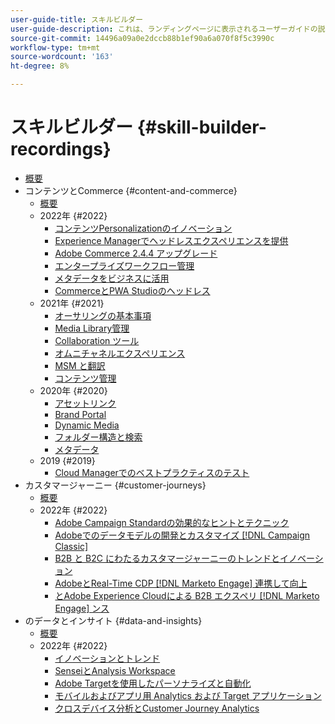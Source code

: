 ```yaml
---
user-guide-title: スキルビルダー
user-guide-description: これは、ランディングページに表示されるユーザーガイドの説明です。
source-git-commit: 14496a09a0e2dccb88b1ef90a6a070f8f5c3990c
workflow-type: tm+mt
source-wordcount: '163'
ht-degree: 8%

---
```



# スキルビルダー {#skill-builder-recordings}

+ [概要](overview.md)
+ コンテンツとCommerce {#content-and-commerce}
   + [概要](content-and-commerce/overview.md)
   + 2022年 {#2022}
      + [コンテンツPersonalizationのイノベーション](content-and-commerce/2022/content-perosonalization.md)
      + [Experience Managerでヘッドレスエクスペリエンスを提供](content-and-commerce/2022/headless.md)
      + [Adobe Commerce 2.4.4 アップグレード](content-and-commerce/2022/commerce-upgrade.md)
      + [エンタープライズワークフロー管理](content-and-commerce/2022/workflow.md)
      + [メタデータをビジネスに活用](content-and-commerce/2022/metadata.md)
      + [CommerceとPWA Studioのヘッドレス](content-and-commerce/2022/headless-pwa.md)
   + 2021年 {#2021}
      + [オーサリングの基本事項](content-and-commerce/2021/authoring-fundamentals.md)
      + [Media Library管理](content-and-commerce/2021/media-library-administration.md)
      + [Collaboration ツール](content-and-commerce/2021/collaboration-tools.md)
      + [オムニチャネルエクスペリエンス](content-and-commerce/2021/omnichannel-experiences.md)
      + [MSM と翻訳](content-and-commerce/2021/multi-site-management-web-translation.md)
      + [コンテンツ管理](content-and-commerce/2021/traditional-headless-content-management.md)
   + 2020年 {#2020}
      + [アセットリンク](content-and-commerce/2020/asset-link.md)
      + [Brand Portal](content-and-commerce/2020/brand-portal.md)
      + [Dynamic Media](content-and-commerce/2020/dynamic-media.md)
      + [フォルダー構造と検索](content-and-commerce/2020/folder-structure-search.md)
      + [メタデータ](content-and-commerce/2020/metadata.md)
   + 2019 {#2019}
      + [Cloud Managerでのベストプラクティスのテスト](content-and-commerce/2019/cloud-manager-testing.md)
+ カスタマージャーニー {#customer-journeys}
   + [概要](customer-journeys/overview.md)
   + 2022年 {#2022}
      + [Adobe Campaign Standardの効果的なヒントとテクニック](customer-journeys/2022/tips-and-tricks.md)
      + [Adobeでのデータモデルの開発とカスタマイズ  [!DNL Campaign Classic]](customer-journeys/2022/data-models.md)
      + [B2B と B2C にわたるカスタマージャーニーのトレンドとイノベーション](customer-journeys/2022/keynote.md)
      + [AdobeとReal-Time CDP [!DNL Marketo Engage]  連携して向上](customer-journeys/2022/b2b-campaigns.md)
      + [とAdobe Experience Cloudによる B2B エクスペリ  [!DNL Marketo Engage]  ンス](customer-journeys/2022/b2b-experiences.md)
+ のデータとインサイト {#data-and-insights}
   + [概要](data-and-insights/overview.md)
   + 2022年 {#2022}
      + [イノベーションとトレンド](data-and-insights/2022/innovations.md)
      + [SenseiとAnalysis Workspace](data-and-insights/2022/sensei.md)
      + [Adobe Targetを使用したパーソナライズと自動化](data-and-insights/2022/personalize.md)
      + [モバイルおよびアプリ用 Analytics および Target アプリケーション](data-and-insights/2022/mobile-and-apps.md)
      + [クロスデバイス分析とCustomer Journey Analytics](data-and-insights/2022/cross-device-analytics.md)

<!--    + [Adobe Campaign Classic V7 vs V8](customer-journeys/2022/classic-v7-vs-v8.md) -->

